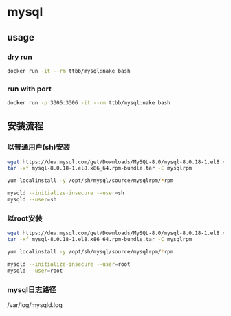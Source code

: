 # mysql
## usage
### dry run
```bash
docker run -it --rm ttbb/mysql:nake bash
```
### run with port
```bash
docker run -p 3306:3306 -it --rm ttbb/mysql:nake bash
```
## 安装流程
### 以普通用户(sh)安装
```bash
wget https://dev.mysql.com/get/Downloads/MySQL-8.0/mysql-8.0.18-1.el8.x86_64.rpm-bundle.tar
tar -xf mysql-8.0.18-1.el8.x86_64.rpm-bundle.tar -C mysqlrpm

yum localinstall -y /opt/sh/mysql/source/mysqlrpm/*rpm

mysqld --initialize-insecure --user=sh
mysqld --user=sh
```
### 以root安装
```bash
wget https://dev.mysql.com/get/Downloads/MySQL-8.0/mysql-8.0.18-1.el8.x86_64.rpm-bundle.tar
tar -xf mysql-8.0.18-1.el8.x86_64.rpm-bundle.tar -C mysqlrpm

yum localinstall -y /opt/sh/mysql/source/mysqlrpm/*rpm

mysqld --initialize-insecure --user=root
mysqld --user=root
```

### mysql日志路径
/var/log/mysqld.log